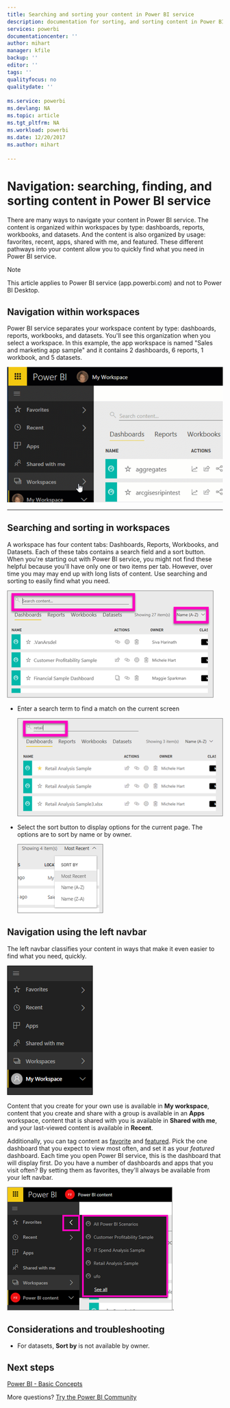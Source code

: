 ```yaml
---
title: Searching and sorting your content in Power BI service
description: documentation for sorting, and sorting content in Power BI workspaces
services: powerbi
documentationcenter: ''
author: mihart
manager: kfile
backup: ''
editor: ''
tags: ''
qualityfocus: no
qualitydate: ''

ms.service: powerbi
ms.devlang: NA
ms.topic: article
ms.tgt_pltfrm: NA
ms.workload: powerbi
ms.date: 12/20/2017
ms.author: mihart

---
```

# Navigation: searching, finding, and sorting content in Power BI service
There are many ways to navigate your content in Power BI service. The content is organized within workspaces by type: dashboards, reports, workbooks, and datasets.  And the content is also organized by usage: favorites, recent, apps, shared with me, and featured. These different pathways into your content allow you to quickly find what you need in Power BI service.  

>[!NOTE] 
>This article applies to Power BI service (app.powerbi.com) and not to Power BI Desktop.

## Navigation within workspaces

Power BI service separates your workspace content by type: dashboards, reports, workbooks, and datasets. You'll see this organization when you select a workspace. In this example, the app workspace is named "Sales and marketing app sample" and it contains 2 dashboards, 6 reports, 1 workbook, and 5 datasets.

![](media/service-navigation-search-filter-sort/workspaces.gif)

________________________________________

## Searching and sorting in workspaces
A workspace has four content tabs: Dashboards, Reports, Workbooks, and Datasets.  Each of these tabs contains a search field and a sort button.  When you're starting out with Power BI service, you might not find these helpful because you'll have only one or two items per tab.  However, over time you may may end up with long lists of content.  Use searching and sorting to easily find what you need.

![](media/service-navigation-search-filter-sort/power-bi-search-sort2.png)

* Enter a search term to find a match on the current screen
  
   ![](media/service-navigation-search-filter-sort/power-bi-search2.png)
* Select the sort button to display options for the current page. The options are to sort by name or by owner.
  
   ![](media/service-navigation-search-filter-sort/power-bi-sort-alpha.png)

## Navigation using the left navbar
The left navbar classifies your content in ways that make it even easier to find what you need, quickly.  

![](media/service-navigation-search-filter-sort/power-bi-newnav.png)



Content that you create for your own use is available in **My workspace**, content that you create and share with a group is available in an **Apps** workspace, content that is shared with you is available in **Shared with me**, and your last-viewed content is available in **Recent**.

Additionally, you can tag content as [favorite](service-dashboard-favorite.md) and [featured](service-dashboard-featured.md). Pick the one dashboard that you expect to view most often, and set it as your *featured* dashboard. Each time you open Power BI service, this is the dashboard that will display first. Do you have a number of dashboards and apps that you visit often? By setting them as favorites, they'll always be available from your left navbar.

![](media/service-navigation-search-filter-sort/power-bi-favorite-flyout.png).


## Considerations and troubleshooting
* For datasets, **Sort by** is not available by owner.

## Next steps
[Power BI - Basic Concepts](service-basic-concepts.md)

More questions? [Try the Power BI Community](http://community.powerbi.com/)